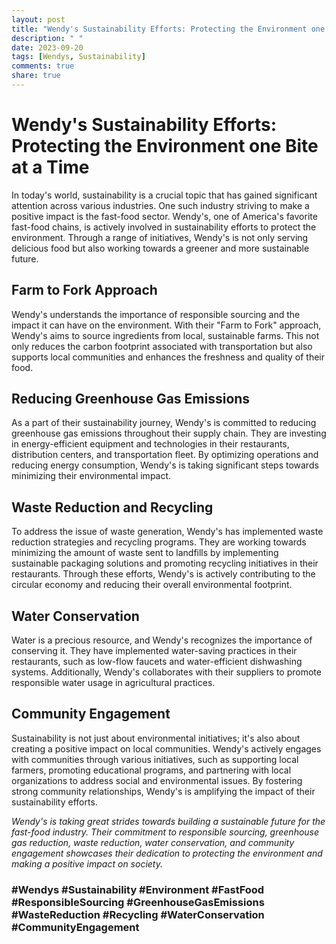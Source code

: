 ```yaml
---
layout: post
title: "Wendy's Sustainability Efforts: Protecting the Environment one Bite at a Time"
description: " "
date: 2023-09-20
tags: [Wendys, Sustainability]
comments: true
share: true
---
```


# Wendy's Sustainability Efforts: Protecting the Environment one Bite at a Time

In today's world, sustainability is a crucial topic that has gained significant attention across various industries. One such industry striving to make a positive impact is the fast-food sector. Wendy's, one of America's favorite fast-food chains, is actively involved in sustainability efforts to protect the environment. Through a range of initiatives, Wendy's is not only serving delicious food but also working towards a greener and more sustainable future.

## Farm to Fork Approach

Wendy's understands the importance of responsible sourcing and the impact it can have on the environment. With their "Farm to Fork" approach, Wendy's aims to source ingredients from local, sustainable farms. This not only reduces the carbon footprint associated with transportation but also supports local communities and enhances the freshness and quality of their food.

## Reducing Greenhouse Gas Emissions

As a part of their sustainability journey, Wendy's is committed to reducing greenhouse gas emissions throughout their supply chain. They are investing in energy-efficient equipment and technologies in their restaurants, distribution centers, and transportation fleet. By optimizing operations and reducing energy consumption, Wendy's is taking significant steps towards minimizing their environmental impact.

## Waste Reduction and Recycling

To address the issue of waste generation, Wendy's has implemented waste reduction strategies and recycling programs. They are working towards minimizing the amount of waste sent to landfills by implementing sustainable packaging solutions and promoting recycling initiatives in their restaurants. Through these efforts, Wendy's is actively contributing to the circular economy and reducing their overall environmental footprint.

## Water Conservation

Water is a precious resource, and Wendy's recognizes the importance of conserving it. They have implemented water-saving practices in their restaurants, such as low-flow faucets and water-efficient dishwashing systems. Additionally, Wendy's collaborates with their suppliers to promote responsible water usage in agricultural practices.

## Community Engagement

Sustainability is not just about environmental initiatives; it's also about creating a positive impact on local communities. Wendy's actively engages with communities through various initiatives, such as supporting local farmers, promoting educational programs, and partnering with local organizations to address social and environmental issues. By fostering strong community relationships, Wendy's is amplifying the impact of their sustainability efforts.

*Wendy's is taking great strides towards building a sustainable future for the fast-food industry. Their commitment to responsible sourcing, greenhouse gas reduction, waste reduction, water conservation, and community engagement showcases their dedication to protecting the environment and making a positive impact on society.*

### #Wendys #Sustainability #Environment #FastFood #ResponsibleSourcing #GreenhouseGasEmissions #WasteReduction #Recycling #WaterConservation #CommunityEngagement
